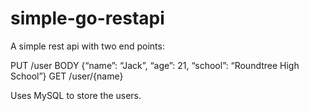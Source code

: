 # simple-go-restapi

A simple rest api with two end points:

PUT /user BODY {“name”: “Jack”, “age”: 21, “school”: “Roundtree High School”}
GET /user/{name}

Uses MySQL to store the users. 
